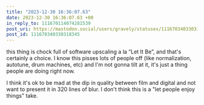 ```yaml
---
title: "2023-12-30 16:36:07.63"
date: 2023-12-30 16:36:07.63 +00
in_reply_to: 111670114074281539
post_uri: https://mastodon.social/users/gravely/statuses/111670340330318345
post_id: 111670340330318345
---
```

this thing is chock full of software upscaling a la “Let It Be”, and that's certainly a choice. I know this pisses lots of people off (like normalization, autotune, drum machines, etc) and I'm not gonna tilt at it, it's just a thing people are doing right now.

I think it's ok to be mad at the dip in quality between film and digital and not want to present it in 320 lines of blur. I don't think this is a "let people enjoy things" take.


